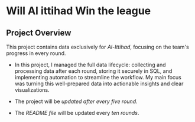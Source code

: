 # Will Al ittihad Win the league

## Project Overview  

This project contains data exclusively for *Al-Ittihad*, focusing on the team's progress in every round.  

- In this project, I managed the full data lifecycle: collecting and processing data after each round, storing it securely in SQL, and implementing automation to streamline the workflow. My main focus was turning this well-prepared data into actionable insights and clear visualizations.  

- The project will be *updated after every  five round*.
   
- The *README file* will be updated every *ten rounds*.

